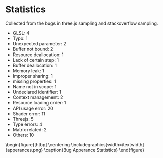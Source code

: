 # Statistics

Collected from the bugs in three.js sampling and stackoverflow sampling.

* GLSL: 4
* Typo: 1
* Unexpected parameter: 2
* Buffer not bound: 2
* Resource deallocation: 1
* Lack of certain step: 1
* Buffer deallocation: 1
* Memory leak: 1
* Improper sharing: 1
* missing properties: 1
* Name not in scope: 1
* Undeclared identifier: 1
* Context management: 2
* Resource loading order: 1
* API usage error: 20
* Shader error: 11
* Threejs: 5
* Type errors: 4
* Matrix related: 2
* Others: 10

\begin{figure}[htbp]
\centering
\includegraphics[width=\textwidth]{apperances.png}
\caption{Bug Apperance Statistics}
\end{figure}


